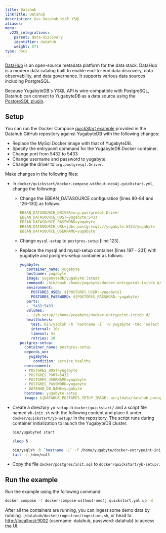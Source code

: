```yaml
---
title: Datahub
linkTitle: Datahub
description: Use Datahub with YSQL
aliases:
menu:
  v225_integrations:
    parent: data-discovery
    identifier: datahub
    weight: 571
type: docs
---
```


[DataHub](https://github.com/datahub-project/datahub) is an open-source metadata platform for the data stack. DataHub is a modern data catalog built to enable end-to-end data discovery, data observability, and data governance. It supports various data sources including PostgreSQL.

Because YugabyteDB's YSQL API is wire-compatible with PostgreSQL, Datahub can connect to YugabyteDB as a data source using the [PostgreSQL plugin](https://datahubproject.io/docs/generated/ingestion/sources/postgres/#install-the-plugin).

## Setup

You can run the Docker Compose [quickStart example](https://github.com/datahub-project/datahub/blob/master/docker/quickstart/docker-compose-without-neo4j.quickstart.yml) provided in the Datahub GitHub repository against YugabyteDB with the following changes:

- Replace the MySql Docker image with that of YugabyteDB.
- Specify the entrypoint command for the YugabyteDB Docker container.
- Change port from 5432 to 5433
- Change username and password to yugabyte.
- Change the driver to `org.postgresql.Driver`.

Make changes in the following files:

- In `docker/quickstart/docker-compose-without-neo4j.quickstart.yml`, change the following:

  - Change the EBEAN_DATASOURCE configuration [lines 80-84 and 126-130] as follows:

    ```yaml
    EBEAN_DATASOURCE_DRIVER=org.postgresql.Driver
    EBEAN_DATASOURCE_HOST=yugabyte:5433
    EBEAN_DATASOURCE_PASSWORD=yugabyte
    EBEAN_DATASOURCE_URL=jdbc:postgresql://yugabyte:5433/yugabyte
    EBEAN_DATASOURCE_USERNAME=yugabyte
    ```

  - Change `mysql-setup` to `postgres-setup` [line 123].

  - Replace the mysql and mysql-setup container [lines 197 - 231] with yugabyte and postgres-setup container as follows:

    ```yaml
    yugabyte:
       container_name: yugabyte
       hostname: yugabyte
       image: yugabytedb/yugabyte:latest
       command: /bin/bash /home/yugabyte/docker-entrypoint-initdb.d/yb-init.sh
       environment:
         POSTGRES_USER: ${POSTGRES_USER:-yugabyte}
         POSTGRES_PASSWORD: ${POSTGRES_PASSWORD:-yugabyte}
       ports:
       - '5433:5433'
       volumes:
       - ./yb-setup/:/home/yugabyte/docker-entrypoint-initdb.d/
       healthcheck:
         test: bin/ysqlsh -h `hostname -i` -U yugabyte -tAc 'select 1' -d yugabyte
         interval: 10s
         timeout: 5s
         retries: 20
    postgres-setup:
      container_name: postgres-setup
      depends_on:
        yugabyte:
          condition: service_healthy
      environment:
      - POSTGRES_HOST=yugabyte
      - POSTGRES_PORT=5433
      - POSTGRES_USERNAME=yugabyte
      - POSTGRES_PASSWORD=yugabyte
      - DATAHUB_DB_NAME=yugabyte
      hostname: yugabyte-setup
      image: ${DATAHUB_POSTGRES_SETUP_IMAGE:-acryldata/datahub-postgres-setup}:${DATAHUB_VERSION:-head}
    ```

- Create a directory `yb-setup` in `docker/quickstart/` and a script file named `yb-init.sh` with the following content and place it under `docker/quickstart/yb-setup/` in the repository. The script runs during container initialization to launch the YugabyteDB cluster.

    ```sh
    bin/yugabyted start

    sleep 5

    bin/ysqlsh -h `hostname -i` -f /home/yugabyte/docker-entrypoint-initdb.d/init.sql
    tail -f /dev/null
    ```

- Copy the file `docker/postgres/init.sql` to `docker/quickstart/yb-setup/`.

## Run the example

Run the example using the following command:

```sh
docker compose -f docker-compose-without-neo4j.quickstart.yml up -d
```

After all the containers are running, you can ingest some demo data by running  `./datahub/docker/ingestion/ingestion.sh`, or head to <http://localhost:9002> (username: datahub, password: datahub) to access the UI.

